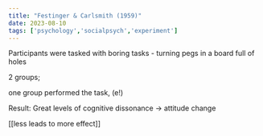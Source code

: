 ```yaml
---
title: "Festinger & Carlsmith (1959)"
date: 2023-08-10
tags: ['psychology','socialpsych','experiment']
---
```

Participants were tasked with boring tasks  - turning pegs in a board full of holes

2 groups; 

one group performed the task, (e!)


Result: Great levels of cognitive dissonance -> attitude change

[[less leads to more effect]]
